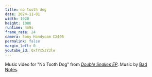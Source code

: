 ```yaml
---
title: no tooth dog
date: 2024-11-01
width: 1920
height: 1080
runtime: 4m9s
frame_rate: 24
camera: Sony Handycam CX405
permalink: false
margin_left: 0
youtube_id: QxfYx5JY3lw
---
```

Music video for "No Tooth Dog" from *[Double Snakes EP](https://badnotes.bandcamp.com/album/double-snakes-ep)*. Music by [Bad Notes](https://www.instagram.com/badnotes999/).
